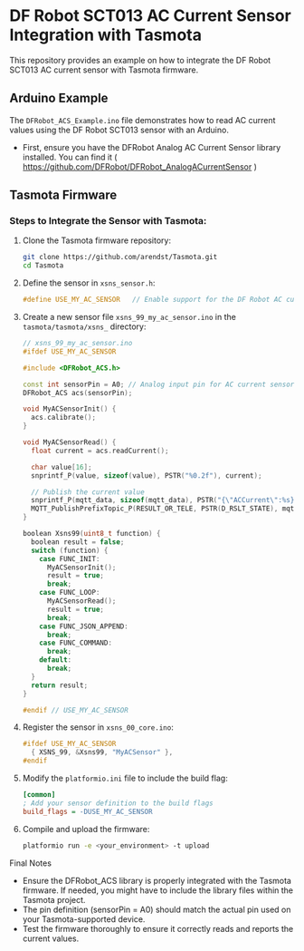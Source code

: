 # DF Robot SCT013 AC Current Sensor Integration with Tasmota

This repository provides an example on how to integrate the DF Robot SCT013 AC current sensor with Tasmota firmware.

## Arduino Example

The `DFRobot_ACS_Example.ino` file demonstrates how to read AC current values using the DF Robot SCT013 sensor with an Arduino.
- First, ensure you have the DFRobot Analog AC Current Sensor library installed. You can find it ( https://github.com/DFRobot/DFRobot_AnalogACurrentSensor )

## Tasmota Firmware

### Steps to Integrate the Sensor with Tasmota:

1. Clone the Tasmota firmware repository:
    ```sh
    git clone https://github.com/arendst/Tasmota.git
    cd Tasmota
    ```

2. Define the sensor in `xsns_sensor.h`:
    ```cpp
    #define USE_MY_AC_SENSOR   // Enable support for the DF Robot AC current sensor
    ```

3. Create a new sensor file `xsns_99_my_ac_sensor.ino` in the `tasmota/tasmota/xsns_` directory:
    ```cpp
    // xsns_99_my_ac_sensor.ino
    #ifdef USE_MY_AC_SENSOR

    #include <DFRobot_ACS.h>

    const int sensorPin = A0; // Analog input pin for AC current sensor
    DFRobot_ACS acs(sensorPin);

    void MyACSensorInit() {
      acs.calibrate();
    }

    void MyACSensorRead() {
      float current = acs.readCurrent();

      char value[16];
      snprintf_P(value, sizeof(value), PSTR("%0.2f"), current);

      // Publish the current value
      snprintf_P(mqtt_data, sizeof(mqtt_data), PSTR("{\"ACCurrent\":%s}"), value);
      MQTT_PublishPrefixTopic_P(RESULT_OR_TELE, PSTR(D_RSLT_STATE), mqtt_data);
    }

    boolean Xsns99(uint8_t function) {
      boolean result = false;
      switch (function) {
        case FUNC_INIT:
          MyACSensorInit();
          result = true;
          break;
        case FUNC_LOOP:
          MyACSensorRead();
          result = true;
          break;
        case FUNC_JSON_APPEND:
          break;
        case FUNC_COMMAND:
          break;
        default:
          break;
      }
      return result;
    }

    #endif // USE_MY_AC_SENSOR
    ```

4. Register the sensor in `xsns_00_core.ino`:
    ```cpp
    #ifdef USE_MY_AC_SENSOR
      { XSNS_99, &Xsns99, "MyACSensor" },
    #endif
    ```

5. Modify the `platformio.ini` file to include the build flag:
    ```ini
    [common]
    ; Add your sensor definition to the build flags
    build_flags = -DUSE_MY_AC_SENSOR
    ```

6. Compile and upload the firmware:
    ```sh
    platformio run -e <your_environment> -t upload
    ```

Final Notes
- Ensure the DFRobot_ACS library is properly integrated with the Tasmota firmware. If needed, you might have to include the library files within the Tasmota project.
- The pin definition (sensorPin = A0) should match the actual pin used on your Tasmota-supported device.
- Test the firmware thoroughly to ensure it correctly reads and reports the current values.
